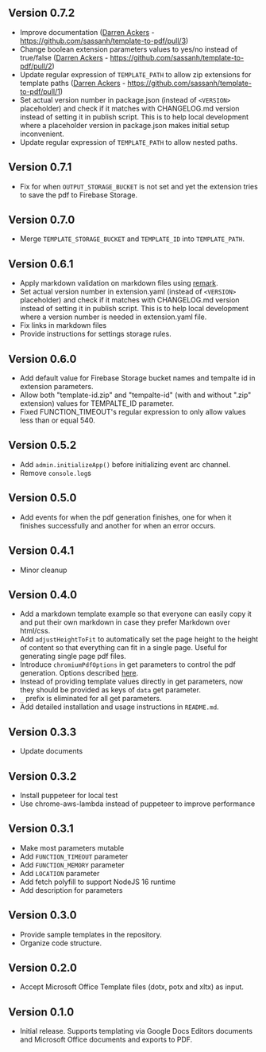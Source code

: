 ## Version 0.7.2

*   Improve documentation ([Darren Ackers](https://github.com/dackers86) - https://github.com/sassanh/template-to-pdf/pull/3)
*   Change boolean extension parameters values to yes/no instead of true/false ([Darren Ackers](https://github.com/dackers86) - https://github.com/sassanh/template-to-pdf/pull/2)
*   Update regular expression of `TEMPLATE_PATH` to allow zip extensions for template paths ([Darren Ackers](https://github.com/dackers86) - https://github.com/sassanh/template-to-pdf/pull/1)
*   Set actual version number in package.json (instead of `<VERSION>` placeholder) and check if it matches with CHANGELOG.md version instead of setting it in publish script. This is to help local development where a placeholder version in package.json makes initial setup inconvenient.
*   Update regular expression of `TEMPLATE_PATH` to allow nested paths.

## Version 0.7.1

*   Fix for when `OUTPUT_STORAGE_BUCKET` is not set and yet the extension tries to save the pdf to Firebase Storage.

## Version 0.7.0

*   Merge `TEMPLATE_STORAGE_BUCKET` and `TEMPLATE_ID` into `TEMPLATE_PATH`.

## Version 0.6.1

*   Apply markdown validation on markdown files using [remark](https://github.com/remarkjs/remark).
*   Set actual version number in extension.yaml (instead of `<VERSION>` placeholder) and check if it matches with CHANGELOG.md version instead of setting it in publish script. This is to help local development where a version number is needed in extension.yaml file.
*   Fix links in markdown files
*   Provide instructions for settings storage rules.

## Version 0.6.0

*   Add default value for Firebase Storage bucket names and tempalte id in extension parameters.
*   Allow both "template-id.zip" and "tempalte-id" (with and without ".zip" extension) values for TEMPALTE\_ID parameter.
*   Fixed FUNCTION\_TIMEOUT's regular expression to only allow values less than or equal 540.

## Version 0.5.2

*   Add `admin.initializeApp()` before initializing event arc channel.
*   Remove `console.log`s

## Version 0.5.0

*   Add events for when the pdf generation finishes, one for when it finishes successfully and another for when an error occurs.

## Version 0.4.1

*   Minor cleanup

## Version 0.4.0

*   Add a markdown template example so that everyone can easily copy it and put their own markdown in case they prefer Markdown over html/css.
*   Add `adjustHeightToFit` to automatically set the page height to the height of content so that everything can fit in a single page. Useful for generating single page pdf files.
*   Introduce `chromiumPdfOptions` in get parameters to control the pdf generation. Options described [here](https://www.puppeteersharp.com/api/PuppeteerSharp.PdfOptions.html).
*   Instead of providing template values directly in get parameters, now they should be provided as keys of `data` get parameter.
*   `_` prefix is eliminated for all get parameters.
*   Add detailed installation and usage instructions in `README.md`.

## Version 0.3.3

*   Update documents

## Version 0.3.2

*   Install puppeteer for local test
*   Use chrome-aws-lambda instead of puppeteer to improve performance

## Version 0.3.1

*   Make most parameters mutable
*   Add `FUNCTION_TIMEOUT` parameter
*   Add `FUNCTION_MEMORY` parameter
*   Add `LOCATION` parameter
*   Add fetch polyfill to support NodeJS 16 runtime
*   Add description for parameters

## Version 0.3.0

*   Provide sample templates in the repository.
*   Organize code structure.

## Version 0.2.0

*   Accept Microsoft Office Template files (dotx, potx and xltx) as input.

## Version 0.1.0

*   Initial release. Supports templating via Google Docs Editors documents and Microsoft Office documents and exports to PDF.
